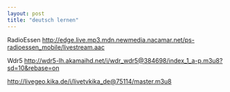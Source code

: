 ```yaml
---
layout: post
title: "deutsch lernen"
---
```


RadioEssen http://edge.live.mp3.mdn.newmedia.nacamar.net/ps-radioessen_mobile/livestream.aac


Wdr5 http://wdr5-lh.akamaihd.net/i/wdr_wdr5@384698/index_1_a-p.m3u8?sd=10&rebase=on


http://livegeo.kika.de/i/livetvkika_de@75114/master.m3u8



